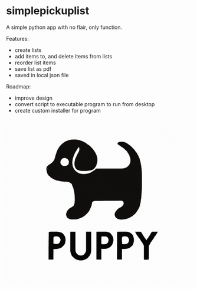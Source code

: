 # simplepickuplist

A simple python app with no flair, only function.

Features:

- create lists
- add items to, and delete items from lists
- reorder list items
- save list as pdf
- saved in local json file

Roadmap:

- improve design
- convert script to executable program to run from desktop
- create custom installer for program

![Puppy Logo - a silhouette of a puppy](puppy_logo.png)
